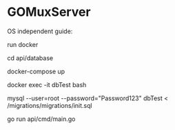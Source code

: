 # GOMuxServer

OS independent guide:

run docker

cd api/database 

docker-compose up

docker exec -it dbTest bash

mysql --user=root --password="Password123" dbTest < /migrations/migrations/init.sql

go run api/cmd/main.go